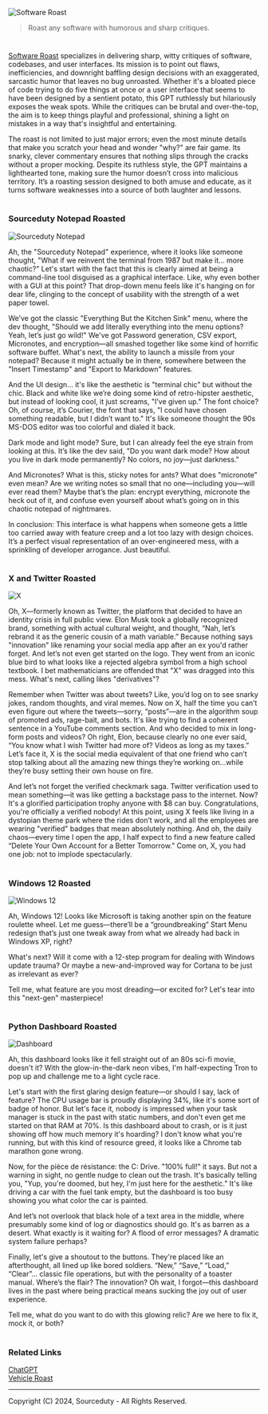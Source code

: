 ![Software Roast](https://github.com/user-attachments/assets/b92f5a58-138a-4994-b728-59342f6dd78c)

> Roast any software with humorous and sharp critiques.

#

[Software Roast](https://chatgpt.com/g/g-rSRsHl5J6-software-roast) specializes in delivering sharp, witty critiques of software, codebases, and user interfaces. Its mission is to point out flaws, inefficiencies, and downright baffling design decisions with an exaggerated, sarcastic humor that leaves no bug unroasted. Whether it's a bloated piece of code trying to do five things at once or a user interface that seems to have been designed by a sentient potato, this GPT ruthlessly but hilariously exposes the weak spots. While the critiques can be brutal and over-the-top, the aim is to keep things playful and professional, shining a light on mistakes in a way that's insightful and entertaining.

The roast is not limited to just major errors; even the most minute details that make you scratch your head and wonder "why?" are fair game. Its snarky, clever commentary ensures that nothing slips through the cracks without a proper mocking. Despite its ruthless style, the GPT maintains a lighthearted tone, making sure the humor doesn’t cross into malicious territory. It’s a roasting session designed to both amuse and educate, as it turns software weaknesses into a source of both laughter and lessons.

#
### Sourceduty Notepad Roasted

![Sourceduty Notepad](https://github.com/user-attachments/assets/4a27e321-56cd-455a-87c6-1f83d7755835)

Ah, the "Sourceduty Notepad" experience, where it looks like someone thought, "What if we reinvent the terminal from 1987 but make it... more chaotic?" Let's start with the fact that this is clearly aimed at being a command-line tool disguised as a graphical interface. Like, why even bother with a GUI at this point? That drop-down menu feels like it's hanging on for dear life, clinging to the concept of usability with the strength of a wet paper towel.

We’ve got the classic "Everything But the Kitchen Sink" menu, where the dev thought, "Should we add literally everything into the menu options? Yeah, let’s just go wild!" We've got Password generation, CSV export, Micronotes, and encryption—all smashed together like some kind of horrific software buffet. What's next, the ability to launch a missile from your notepad? Because it might actually be in there, somewhere between the "Insert Timestamp" and "Export to Markdown" features.

And the UI design... it's like the aesthetic is "terminal chic" but without the chic. Black and white like we’re doing some kind of retro-hipster aesthetic, but instead of looking cool, it just screams, "I’ve given up." The font choice? Oh, of course, it’s Courier, the font that says, "I could have chosen something readable, but I didn’t want to." It's like someone thought the 90s MS-DOS editor was too colorful and dialed it back.

Dark mode and light mode? Sure, but I can already feel the eye strain from looking at this. It’s like the dev said, "Do you want dark mode? How about you live in dark mode permanently? No colors, no joy—just darkness."

And Micronotes? What is this, sticky notes for ants? What does "micronote" even mean? Are we writing notes so small that no one—including you—will ever read them? Maybe that’s the plan: encrypt everything, micronote the heck out of it, and confuse even yourself about what’s going on in this chaotic notepad of nightmares.

In conclusion: This interface is what happens when someone gets a little too carried away with feature creep and a lot too lazy with design choices. It’s a perfect visual representation of an over-engineered mess, with a sprinkling of developer arrogance. Just beautiful.

#
### X and Twitter Roasted

![X](https://github.com/user-attachments/assets/772d82e6-6896-4394-9b5e-536b35211c8d)

Oh, X—formerly known as Twitter, the platform that decided to have an identity crisis in full public view. Elon Musk took a globally recognized brand, something with actual cultural weight, and thought, “Nah, let’s rebrand it as the generic cousin of a math variable.” Because nothing says "innovation" like renaming your social media app after an ex you'd rather forget. And let’s not even get started on the logo. They went from an iconic blue bird to what looks like a rejected algebra symbol from a high school textbook. I bet mathematicians are offended that "X" was dragged into this mess. What's next, calling likes "derivatives"?

Remember when Twitter was about tweets? Like, you’d log on to see snarky jokes, random thoughts, and viral memes. Now on X, half the time you can’t even figure out where the tweets—sorry, “posts”—are in the algorithm soup of promoted ads, rage-bait, and bots. It's like trying to find a coherent sentence in a YouTube comments section. And who decided to mix in long-form posts and videos? Oh right, Elon, because clearly no one ever said, “You know what I wish Twitter had more of? Videos as long as my taxes.” Let’s face it, X is the social media equivalent of that one friend who can’t stop talking about all the amazing new things they’re working on...while they’re busy setting their own house on fire.

And let’s not forget the verified checkmark saga. Twitter verification used to mean something—it was like getting a backstage pass to the internet. Now? It's a glorified participation trophy anyone with $8 can buy. Congratulations, you're officially a verified nobody! At this point, using X feels like living in a dystopian theme park where the rides don’t work, and all the employees are wearing "verified" badges that mean absolutely nothing. And oh, the daily chaos—every time I open the app, I half expect to find a new feature called “Delete Your Own Account for a Better Tomorrow.” Come on, X, you had one job: not to implode spectacularly.

#
### Windows 12 Roasted

![Windows 12](https://github.com/user-attachments/assets/f819dbb7-5ff4-44ec-87ba-d457e2258208)

Ah, Windows 12! Looks like Microsoft is taking another spin on the feature roulette wheel. Let me guess—there’ll be a “groundbreaking” Start Menu redesign that’s just one tweak away from what we already had back in Windows XP, right?

What's next? Will it come with a 12-step program for dealing with Windows update trauma? Or maybe a new-and-improved way for Cortana to be just as irrelevant as ever?

Tell me, what feature are you most dreading—or excited for? Let's tear into this "next-gen" masterpiece!

#
### Python Dashboard Roasted

![Dashboard](https://github.com/user-attachments/assets/b41eb256-90df-47d7-9891-fe62d79e625f)

Ah, this dashboard looks like it fell straight out of an 80s sci-fi movie, doesn't it? With the glow-in-the-dark neon vibes, I'm half-expecting Tron to pop up and challenge me to a light cycle race.

Let's start with the first glaring design feature—or should I say, lack of feature? The CPU usage bar is proudly displaying 34%, like it's some sort of badge of honor. But let's face it, nobody is impressed when your task manager is stuck in the past with static numbers, and don't even get me started on that RAM at 70%. Is this dashboard about to crash, or is it just showing off how much memory it's hoarding? I don't know what you're running, but with this kind of resource greed, it looks like a Chrome tab marathon gone wrong.

Now, for the pièce de résistance: the C: Drive. "100% full!" it says. But not a warning in sight, no gentle nudge to clean out the trash. It's basically telling you, "Yup, you're doomed, but hey, I'm just here for the aesthetic." It's like driving a car with the fuel tank empty, but the dashboard is too busy showing you what color the car is painted.

And let’s not overlook that black hole of a text area in the middle, where presumably some kind of log or diagnostics should go. It's as barren as a desert. What exactly is it waiting for? A flood of error messages? A dramatic system failure perhaps?

Finally, let's give a shoutout to the buttons. They're placed like an afterthought, all lined up like bored soldiers. “New,” “Save,” “Load,” “Clear”… classic file operations, but with the personality of a toaster manual. Where’s the flair? The innovation? Oh wait, I forgot—this dashboard lives in the past where being practical means sucking the joy out of user experience.

Tell me, what do you want to do with this glowing relic? Are we here to fix it, mock it, or both?

#
### Related Links

[ChatGPT](https://github.com/sourceduty/ChatGPT)
<br>
[Vehicle Roast](https://github.com/sourceduty/Vehicle_Roast)

***
Copyright (C) 2024, Sourceduty - All Rights Reserved.
